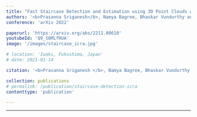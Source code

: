 ```yaml
---
title: "Fast Staircase Detection and Estimation using 3D Point Clouds with Multi-detection Merging for Heterogeneous Robots"
authors: '<b>Prasanna Sriganesh</b>, Namya Bagree, Bhaskar Vundurthy and Matthew Travers'
conference: 'arXiv 2022'

paperurl: 'https://arxiv.org/abs/2211.00610'
youtubeId: 'Q9_S8MLfRUA'
image: '/images/staircase_icra.jpg'

# location: 'Iwaki, Fukushima, Japan'
# date: 2021-01-14

citation: '<b>Prasanna Sriganesh </b>, Namya Bagree, Bhaskar Vundurthy and Matthew Travers, &quot;Fast Staircase Detection and Estimation using 3D Point Clouds with Multi-detection Merging for Heterogeneous Robots&quot;, <i> Submitted to the 2023 IEEE International Conference on Robotics and Automation (ICRA) </i>'

collection: publications
# permalink: /publication/staircase-detection-icra
contenttype: 'publication'

---
```




---
